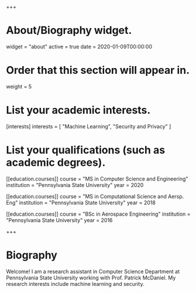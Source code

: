 +++
# About/Biography widget.
widget = "about"
active = true
date = 2020-01-09T00:00:00

# Order that this section will appear in.
weight = 5

# List your academic interests.
[interests]
  interests = [
    "Machine Learning",
    "Security and Privacy"
  ]

# List your qualifications (such as academic degrees).
[[education.courses]]
  course = "MS in Computer Science and Engineering"
  institution = "Pennsylvania State University"
  year = 2020

[[education.courses]]
  course = "MS in Computational Science and Aersp. Eng"
  institution = "Pennsylvania State University"
  year = 2018

[[education.courses]]
  course = "BSc in Aerospace Engineering"
  institution = "Pennsylvania State University"
  year = 2016

+++

# Biography

Welcome! I am a research assistant in Computer Science Department at Pennsylvania State University working with Prof. Patrick McDaniel. My research interests include machine learning and security.
